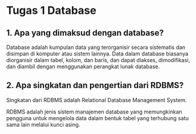 # Tugas 1 Database

## 1. Apa yang dimaksud dengan database?
Database adalah kumpulan data yang terorganisir secara sistematis dan disimpan di komputer atau sistem lainnya. Data dalam database biasanya diorganisir dalam tabel, kolom, dan baris, dan dapat diakses, dimodifikasi, dan diambil dengan menggunakan perangkat lunak database.  

## 2. Apa singkatan dan pengertian dari RDBMS?
Singkatan dari RDBMS adalah Relational Database Management System.  

RDBMS adalah jenis sistem manajemen database yang memungkinkan pengguna untuk mengelola data dalam bentuk tabel yang terhubung satu sama lain melalui kunci asing. 
